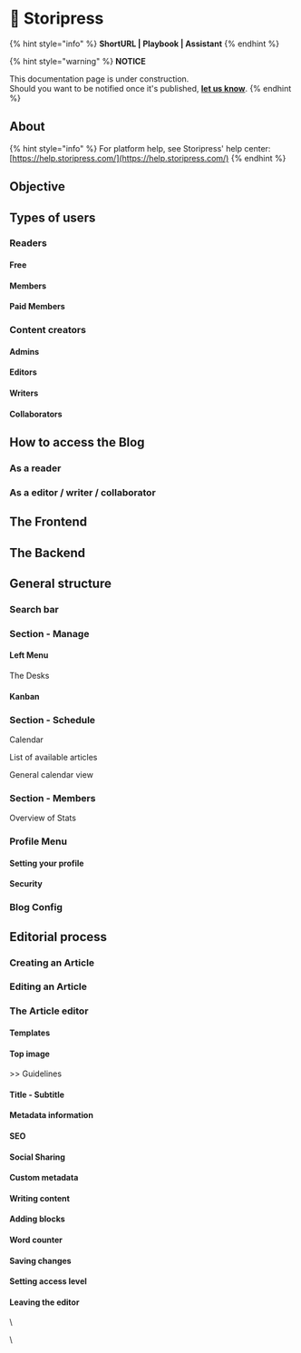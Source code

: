 # 🚧 Storipress

{% hint style="info" %}
**ShortURL | Playbook | Assistant**
{% endhint %}

{% hint style="warning" %}
**NOTICE**

This documentation page is under construction.\
Should you want to be notified once it's published, [**let us know**](https://tiof.click/TIOFTarianUpdatesService).
{% endhint %}

## About



{% hint style="info" %}
For platform help, see Storipress' help center:\
[https://help.storipress.com/](https://help.storipress.com/)
{% endhint %}

## Objective



## Types of users

### Readers

#### Free

#### Members

#### Paid Members

### Content creators

#### Admins

#### Editors

#### Writers

#### Collaborators

## How to access the Blog

### As a reader

### As a editor / writer / collaborator

## The Frontend

## The Backend

## General structure

### Search bar

### Section - Manage

#### Left Menu



The Desks

#### Kanban



### Section - Schedule

Calendar

List of available articles

General calendar view

### Section - Members

Overview of Stats



### Profile Menu

#### Setting your profile

#### Security





### Blog Config







## Editorial process

### Creating an Article

### Editing an Article



### The Article editor

#### Templates



#### Top image

\>> Guidelines

#### Title - Subtitle

#### Metadata information

#### SEO

#### Social Sharing

#### Custom metadata

#### Writing content

#### Adding blocks



#### Word counter

####

#### Saving changes

#### Setting access level

#### Leaving the editor











\


\




